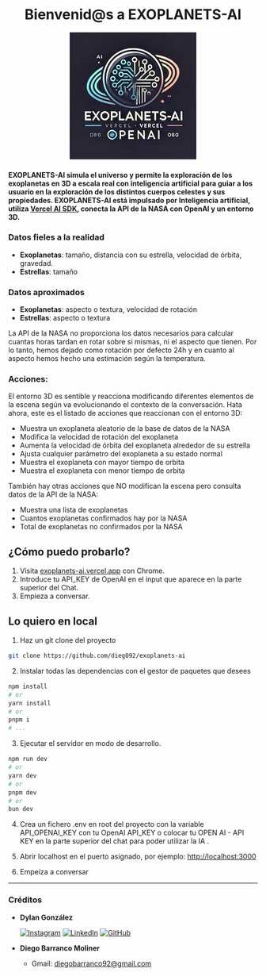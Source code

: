 <h1 align="center">Bienvenid@s a EXOPLANETS-AI</h1>

<p align="center">
  <img src="logo.webp" alt="[TEXTO_ALTERNATIVO]"/>
</p>

#### EXOPLANETS-AI simula el universo y permite la exploración de los exoplanetas en 3D a escala real con inteligencia artificial para guiar a los usuario en la exploración de los distintos cuerpos celestes y sus propiedades. EXOPLANETS-AI está impulsado por Inteligencia artificial, utiliza [Vercel AI SDK](https://sdk.vercel.ai/), conecta la API de la NASA con OpenAI y un entorno 3D.

### Datos fieles a la realidad

- **Exoplanetas**: tamaño, distancia con su estrella, velocidad de órbita, gravedad.
- **Estrellas**: tamaño

### Datos aproximados

- **Exoplanetas**: aspecto o textura, velocidad de rotación
- **Estrellas**: aspecto o textura

La API de la NASA no proporciona los datos necesarios para calcular cuantas horas tardan en rotar sobre si mismas, ni el aspecto que tienen. Por lo tanto, hemos dejado como rotación por defecto 24h y en cuanto al aspecto hemos hecho una estimación según la temperatura.

### Acciones:

El entorno 3D es sentible y reacciona modificando diferentes elementos de la escena según va evolucionando el contexto de la conversación. Hata ahora, este es el listado de acciones que reaccionan con el entorno 3D:

- Muestra un exoplaneta aleatorio de la base de datos de la NASA
- Modifica la velocidad de rotación del exoplaneta
- Aumenta la velocidad de órbita del exoplaneta alrededor de su estrella
- Ajusta cualquier parámetro del exoplaneta a su estado normal
- Muestra el exoplaneta con mayor tiempo de orbita
- Muestra el exoplaneta con menor tiempo de orbita

También hay otras acciones que NO modifican la escena pero consulta datos de la API de la NASA:

- Muestra una lista de exoplanetas
- Cuantos exoplanetas confirmados hay por la NASA
- Total de exoplanetas no confirmados por la NASA

## ¿Cómo puedo probarlo?

1. Visita [exoplanets-ai.vercel.app](https://exoplanets-ai.vercel.app) con Chrome.
2. Introduce tu API_KEY de OpenAI en el input que aparece en la parte superior del Chat.
3. Empieza a conversar.

## Lo quiero en local

1. Haz un git clone del proyecto

```bash
git clone https://github.com/dieg092/exoplanets-ai
```

2. Instalar todas las dependencias con el gestor de paquetes que desees

```bash
npm install
# or
yarn install
# or
pnpm i
# ...
```

3. Ejecutar el servidor en modo de desarrollo.

```bash
npm run dev
# or
yarn dev
# or
pnpm dev
# or
bun dev
```

4. Crea un fichero .env en root del proyecto con la variable API_OPENAI_KEY con tu OpenAI API_KEY o colocar tu OPEN AI - API KEY en la parte superior del chat para poder utilizar la IA .

5. Abrir localhost en el puerto asignado, por ejemplo: [http://localhost:3000](http://localhost:3000)

6. Empeiza a conversar

---

### Créditos

- **Dylan González**

  [![Instagram](https://img.shields.io/badge/Instagram-%23E4405F.svg?style=for-the-badge&logo=Instagram&logoColor=white)](https://www.instagram.com/yaiir.dev/) [![LinkedIn](https://img.shields.io/badge/linkedin-%230077B5.svg?style=for-the-badge&logo=linkedin&logoColor=white)](https://www.linkedin.com/in/dylan-gonz%C3%A1lez-623706161/) [![GitHub](https://img.shields.io/badge/github-%23121011.svg?style=for-the-badge&logo=github&logoColor=white)](https://github.com/dylanGonzalez09)

- **Diego Barranco Moliner**

  - Gmail: diegobarranco92@gmail.com
